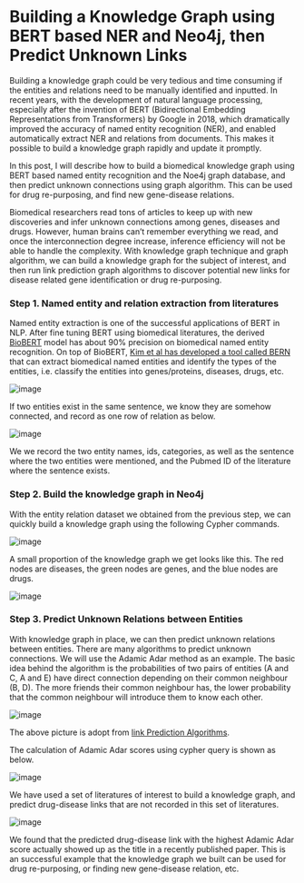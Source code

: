 # Building a Knowledge Graph using BERT based NER and Neo4j, then Predict Unknown Links

Building a knowledge graph could be very tedious and time consuming if the entities and relations need to be manually identified and inputted. In recent years, with the development of natural language processing, especially after the invention of BERT (Bidirectional Embedding Representations from Transformers) by Google in 2018, which dramatically improved the accuracy of named entity recognition (NER), and enabled automatically extract NER and relations from documents. This makes it possible to build a knowledge graph rapidly and update it promptly.

In this post, I will describe how to build a biomedical knowledge graph using BERT based named entity recognition and the Noe4j graph database, and then predict unknown connections using graph algorithm. This can be used for drug re-purposing, and find new gene-disease relations.

Biomedical researchers read tons of articles to keep up with new discoveries and infer unknown connections among genes, diseases and drugs. However, human brains can’t remember everything we read, and once the interconnection degree increase, inference efficiency will not be able to handle the complexity. With knowledge graph technique and graph algorithm, we can build a knowledge graph for the subject of interest, and then run link prediction graph algorithms to discover potential new links for disease related gene identification or drug re-purposing.

### Step 1. Named entity and relation extraction from literatures
Named entity extraction is one of the successful applications of BERT in NLP. After fine tuning BERT using biomedical literatures, the derived [BioBERT](https://academic.oup.com/bioinformatics/article/36/4/1234/5566506) model has about 90% precision on biomedical named entity recognition. On top of BioBERT, [Kim et al has developed a tool called BERN](https://bern.korea.ac.kr/) that can extract biomedical named entities and identify the types of the entities, i.e. classify the entities into genes/proteins, diseases, drugs, etc.

![image](https://user-images.githubusercontent.com/44976640/76154020-e4518800-609a-11ea-8249-b250ac6e31fa.png)

If two entities exist in the same sentence, we know they are somehow connected, and record as one row of relation as below.

![image](https://user-images.githubusercontent.com/44976640/76154222-6abb9900-609e-11ea-82fc-a5ce98209b3e.png)

We we record the two entity names, ids, categories, as well as the sentence where the two entities were mentioned, and the Pubmed ID of the literature where the sentence exists.

### Step 2. Build the knowledge graph in Neo4j
With the entity relation dataset we obtained from the previous step, we can quickly build a knowledge graph using the following Cypher commands.

![image](https://user-images.githubusercontent.com/44976640/76154365-b66f4200-60a0-11ea-97ea-2ac405733307.png)

A small proportion of the knowledge graph we get looks like this. The red nodes are diseases, the green nodes are genes, and the blue nodes are drugs. 

![image](https://user-images.githubusercontent.com/44976640/76154404-6f358100-60a1-11ea-9f2d-00fdc78f28f1.png)

### Step 3. Predict Unknown Relations between Entities
With knowledge graph in place, we can then predict unknown relations between entities. There are many algorithms to predict unknown connections. We will use the Adamic Adar method as an example. The basic idea behind the algorithm is the probabilities of two pairs of entities (A and C, A and E) have direct connection depending on their common neighbour (B, D).  The more friends their common neighbour has, the lower probability that the common neighbour will introduce them to know each other.

![image](https://user-images.githubusercontent.com/44976640/76154501-149d2480-60a3-11ea-84d3-08a68236cc3e.png)

The above picture is adopt from [link Prediction Algorithms](http://be.amazd.com/link-prediction/).

The calculation of Adamic Adar scores using cypher query is shown as below.

![image](https://user-images.githubusercontent.com/44976640/76154543-a7d65a00-60a3-11ea-9e3a-ea0e43f56a47.png)

We have used a set of literatures of interest to build a knowledge graph, and predict drug-disease links that are not recorded in this set of literatures.

![image](https://user-images.githubusercontent.com/44976640/76154578-495dab80-60a4-11ea-9940-3da32d753dbf.png)

We found that the predicted drug-disease link with the highest Adamic Adar score actually showed up as the title in a recently published paper. This is an successful example that the knowledge graph we built can be used for drug re-purposing, or finding new gene-disease relation, etc.
